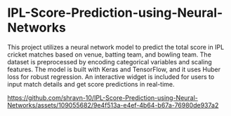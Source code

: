 # IPL-Score-Prediction-using-Neural-Networks

This project utilizes a neural network model to predict the total score in IPL cricket matches based on venue, batting team, and bowling team. The dataset is preprocessed by encoding categorical variables and scaling features. The model is built with Keras and TensorFlow, and it uses Huber loss for robust regression. An interactive widget is included for users to input match details and get score predictions in real-time.



https://github.com/shravn-10/IPL-Score-Prediction-using-Neural-Networks/assets/109055682/9e4f513a-e4ef-4b64-b67a-76980de937a2


